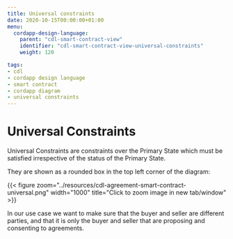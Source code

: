 ```yaml
---
title: Universal constraints
date: 2020-10-15T00:00:00+01:00
menu:
  cordapp-design-language:
    parent: "cdl-smart-contract-view"
    identifier: "cdl-smart-contract-view-universal-constraints"
    weight: 120

tags:
- cdl
- cordapp design language
- smart contract
- cordapp diagram
- universal constraints
---
```


# Universal Constraints

Universal Constraints are constraints over the Primary State which must be satisfied irrespective of the status of the Primary State.

They are shown as a rounded box in the top left corner of the diagram:

{{< figure zoom="../resources/cdl-agreement-smart-contract-universal.png" width="1000" title="Click to zoom image in new tab/window" >}}

In our use case we want to make sure that the buyer and seller are different parties, and that it is only the buyer and seller that are proposing and consenting to agreements.
